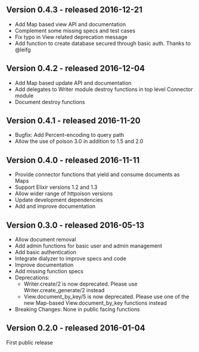 Version 0.4.3 - released 2016-12-21
-------------

- Add Map based view API and documentation
- Complement some missing specs and test cases
- Fix typo in View related deprecation message
- Add function to create database secured through basic auth. Thanks to @leifg

Version 0.4.2 - released 2016-12-04
-------------

- Add Map based update API and documentation
- Add delegates to Writer module destroy functions in top level Connector module
- Document destroy functions

Version 0.4.1 - released 2016-11-20
-------------

- Bugfix: Add Percent-encoding to query path
- Allow the use of poison 3.0 in addition to 1.5 and 2.0

Version 0.4.0 - released 2016-11-11
-------------

- Provide connector functions that yield and consume documents as Maps
- Support Elixir versions 1.2 and 1.3
- Allow wider range of httpoison versions
- Update development dependencies
- Add and improve documentation

Version 0.3.0 - released 2016-05-13
-------------

- Allow document removal
- Add admin functions for basic user and admin management
- Add basic authentication
- Integrate dialyzer to improve specs and code
- Improve documentation
- Add missing function specs
- Deprecations:
  - Writer.create/2 is now deprecated. Please use Writer.create_generate/2 instead
  - View.document_by_key/5 is now deprecated. Please use one of the new Map-based View.document_by_key functions instead
- Breaking Changes: None in public facing functions

Version 0.2.0 - released 2016-01-04
-------------

First public release
